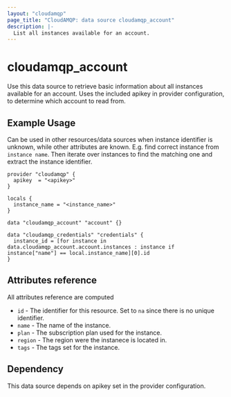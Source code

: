 ```yaml
---
layout: "cloudamqp"
page_title: "CloudAMQP: data source cloudamqp_account"
description: |-
  List all instances available for an account.
---
```


# cloudamqp_account

Use this data source to retrieve basic information about all instances available for an account. Uses the included apikey in provider configuration, to determine which account to read from.

## Example Usage

Can be used in other resources/data sources when instance identifier is unknown, while other attributes are known. E.g. find correct instance from `instance name`. Then iterate over instances to find the matching one and extract the instance identifier.

```hcl
provider "cloudamqp" {
  apikey  = "<apikey>"
}

locals {
  instance_name = "<instance_name>"
}

data "cloudamqp_account" "account" {}

data "cloudamqp_credentials" "credentials" {
  instance_id = [for instance in data.cloudamqp_account.account.instances : instance if instance["name"] == local.instance_name][0].id
}
```

## Attributes reference

All attributes reference are computed

* `id`      - The identifier for this resource. Set to `na` since there is no unique identifier.
* `name`    - The name of the instance.
* `plan`    - The subscription plan used for the instance.
* `region`  - The region were the instanece is located in.
* `tags`    - The tags set for the instance.

## Dependency

This data source depends on apikey set in the provider configuration.
